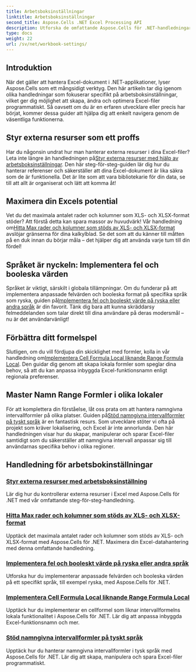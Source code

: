 ```yaml
---
title: Arbetsboksinställningar
linktitle: Arbetsboksinställningar
second_title: Aspose.Cells .NET Excel Processing API
description: Utforska de omfattande Aspose.Cells för .NET-handledningarna, som täcker arbetsboksinställningar, externa resurser och mer.
type: docs
weight: 22
url: /sv/net/workbook-settings/
---
```

## Introduktion

När det gäller att hantera Excel-dokument i .NET-applikationer, lyser Aspose.Cells som ett mångsidigt verktyg. Den här artikeln tar dig igenom olika handledningar som fokuserar specifikt på arbetsboksinställningar, vilket ger dig möjlighet att skapa, ändra och optimera Excel-filer programmatiskt. Så oavsett om du är en erfaren utvecklare eller precis har börjat, kommer dessa guider att hjälpa dig att enkelt navigera genom de väsentliga funktionerna.

## Styr externa resurser som ett proffs

 Har du någonsin undrat hur man hanterar externa resurser i dina Excel-filer? Leta inte längre än handledningen på[Styr externa resurser med hjälp av arbetsboksinställningar](./control-external-resources/). Den här steg-för-steg-guiden lär dig hur du hanterar referenser och säkerställer att dina Excel-dokument är lika säkra som de är funktionella. Det är lite som att vara bibliotekarie för din data, se till att allt är organiserat och lätt att komma åt!

## Maximera din Excels potential

Vet du det maximala antalet rader och kolumner som XLS- och XLSX-format stöder? Att förstå detta kan spara massor av huvudvärk! Vår handledning om[Hitta Max rader och kolumner som stöds av XLS- och XLSX-format](./find-maximum-supported-rows-columns/) avslöjar gränserna för dina kalkylblad. Se det som att du känner till måtten på en duk innan du börjar måla – det hjälper dig att använda varje tum till din fördel!

## Språket är nyckeln: Implementera fel och booleska värden

 Språket är viktigt, särskilt i globala tillämpningar. Om du funderar på att implementera anpassade felvärden och booleska format på specifika språk som ryska, guiden på[Implementera fel och booleskt värde på ryska eller andra språk](./implement-errors-in-russian-languages/) är din favorit. Tänk dig bara att kunna skräddarsy felmeddelanden som talar direkt till dina användare på deras modersmål – nu är det användarvänligt!

## Förbättra ditt formelspel

 Slutligen, om du vill fördjupa din skicklighet med formler, kolla in vår handledning om[Implementera Cell Formula Local liknande Range Formula Local](./implement-cell-formula-local-similar/). Den guidar dig genom att skapa lokala formler som speglar dina behov, så att du kan anpassa inbyggda Excel-funktionsnamn enligt regionala preferenser.

## Master Namn Range Formler i olika lokaler

 För att komplettera din förståelse, låt oss prata om att hantera namngivna intervallformler på olika platser. Guiden på[Stöd namngivna intervallformler på tyskt språk](./support-named-range-formulas-in-german/) är en fantastisk resurs. Som utvecklare stöter vi ofta på projekt som kräver lokalisering, och Excel är inte annorlunda. Den här handledningen visar hur du skapar, manipulerar och sparar Excel-filer samtidigt som du säkerställer att namngivna intervall anpassar sig till användarnas specifika behov i olika regioner.

## Handledning för arbetsbokinställningar
### [Styr externa resurser med arbetsboksinställning](./control-external-resources/)
Lär dig hur du kontrollerar externa resurser i Excel med Aspose.Cells för .NET med vår omfattande steg-för-steg-handledning.
### [Hitta Max rader och kolumner som stöds av XLS- och XLSX-format](./find-maximum-supported-rows-columns/)
Upptäck det maximala antalet rader och kolumner som stöds av XLS- och XLSX-format med Aspose.Cells för .NET. Maximera din Excel-datahantering med denna omfattande handledning.
### [Implementera fel och booleskt värde på ryska eller andra språk](./implement-errors-in-russian-languages/)
Utforska hur du implementerar anpassade felvärden och booleska värden på ett specifikt språk, till exempel ryska, med Aspose.Cells för .NET.
### [Implementera Cell Formula Local liknande Range Formula Local](./implement-cell-formula-local-similar/)
Upptäck hur du implementerar en cellformel som liknar intervallformelns lokala funktionalitet i Aspose.Cells för .NET. Lär dig att anpassa inbyggda Excel-funktionsnamn och mer.
### [Stöd namngivna intervallformler på tyskt språk](./support-named-range-formulas-in-german/)
Upptäck hur du hanterar namngivna intervallformler i tysk språk med Aspose.Cells för .NET. Lär dig att skapa, manipulera och spara Excel-filer programmatiskt.